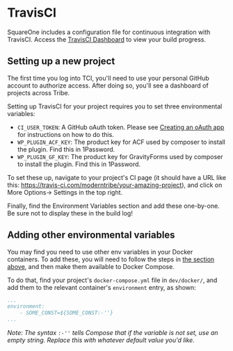 # TravisCI

SquareOne includes a configuration file for continuous integration with TravisCI. Access the [TravisCI Dashboard](https://travis-ci.com/dashboard) to view your build progress.

## Setting up a new project

The first time you log into TCI, you'll need to use your personal GitHub account to authorize access. After doing so, you'll see a dashboard of projects across Tribe.

Setting up TravisCI for your project requires you to set three environmental variables: 

* `CI_USER_TOKEN`: A GitHub oAuth token. Please see [Creating an oAuth app](https://developer.github.com/apps/building-oauth-apps/creating-an-oauth-app/) for instructions on how to do this.
* `WP_PLUGIN_ACF_KEY`: The product key for ACF used by composer to install the plugin. Find this in 1Password.
* `WP_PLUGIN_GF_KEY`: The product key for GravityForms used by composer to install  the plugin. Find this in 1Password.

To set these up, navigate to your project's CI page (it should have a URL like this: https://travis-ci.com/moderntribe/your-amazing-project), and click on More Options-> Settings in the top right.

Finally, find the Environment Variables section and add these one-by-one. Be sure not to display these in the build log!

## Adding other environmental variables

You may find you need to use other env variables in your Docker containers. To add these, you will need to follow the steps in [the section above](#setting-up-a-new-project), and then make them available to Docker Compose.

To do that, find your project's `docker-compose.yml` file in `dev/docker/`, and add them to the relevant container's `environment` entry, as shown:

```yaml
...
environment:
    - SOME_CONST=${SOME_CONST:-''}
...
```

_Note: The syntax `:-''` tells Compose that if the variable is not set, use an empty string. Replace this with whatever default value you'd like._